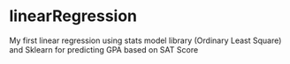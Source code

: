 # linearRegression
My first linear regression using stats model library (Ordinary Least Square) and Sklearn for predicting GPA based on SAT Score

